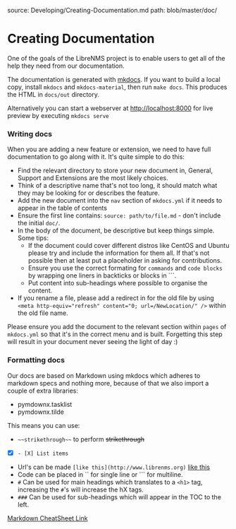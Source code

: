 source: Developing/Creating-Documentation.md
path: blob/master/doc/

# Creating Documentation

One of the goals of the LibreNMS project is to enable users to get all
of the help they need from our documentation.

The documentation is generated with
[mkdocs](https://www.mkdocs.org/). If you want to build a local copy,
install `mkdocs` and `mkdocs-material`, then run `make docs`. This
produces the HTML in `docs/out` directory.

Alternatively you can start a webserver at <http://localhost:8000> for
live preview by executing `mkdocs serve`

### Writing docs

When you are adding a new feature or extension, we need to have full
documentation to go along with it. It's quite simple to do this:

- Find the relevant directory to store your new document in, General,
  Support and Extensions are the most likely choices.
- Think of a descriptive name that's not too long, it should match
  what they may be looking for or describes the feature.
- Add the new document into the `nav` section of `mkdocs.yml` if it
  needs to appear in the table of contents
- Ensure the first line contains: `source: path/to/file.md` - don't
  include the initial `doc/`.
- In the body of the document, be descriptive but keep things simple. Some tips:
  - If the document could cover different distros like CentOS and
    Ubuntu please try and include the information for them all. If
    that's not possible then at least put a placeholder in asking for contributions.
  - Ensure you use the correct formating for `commands` and `code
    blocks` by wrapping one liners in backticks or blocks in ```.
  - Put content into sub-headings where possible to organise the
    content.
- If you rename a file, please add a redirect in for the old file by
  using `<meta http-equiv="refresh" content="0; url=/NewLocation/" />`
  within the old file name.

Please ensure you add the document to the relevant section within
`pages` of `mkdocs.yml` so that it's in the correct menu and is built.
Forgetting this step will result in your document never seeing the
light of day :)

### Formatting docs

Our docs are based on Markdown using mkdocs which adheres to markdown
specs and nothing more, because of that we also import a couple of extra libraries:

- pymdownx.tasklist
- pymdownx.tilde

This means you can use:

- `~~strikethrough~~` to perform ~~strikethrough~~
- [X] `- [X] List items`
- Url's can be made `[like this](http://www.librenms.org)` [like this](http://www.librenms.org)
- Code can be placed in `` for single line or ``` for multiline.
- `#` Can be used for main headings which translates to a `<h1>` tag,
  increasing the `#`'s will increase the hX tags.
- `###` Can be used for sub-headings which will appear in the TOC to
  the left.

 [Markdown CheatSheet Link](https://github.com/adam-p/markdown-here/wiki/Markdown-Cheatsheet)
